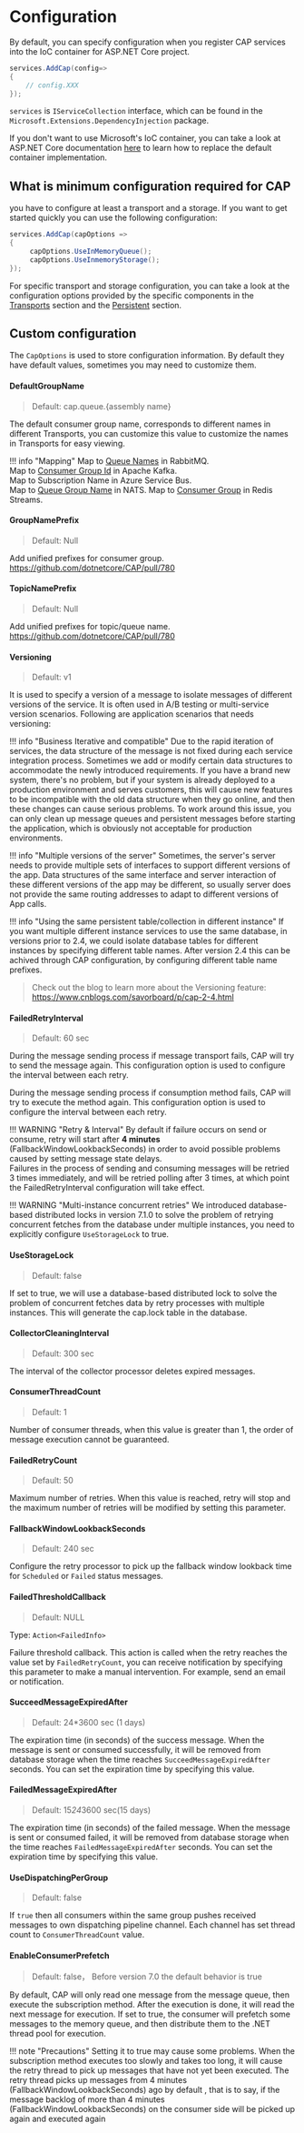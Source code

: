 # Configuration

By default, you can specify configuration when you register CAP services into the IoC container for ASP.NET Core project.

```c#
services.AddCap(config=> 
{
    // config.XXX 
});
```

`services` is `IServiceCollection` interface, which can be found in the `Microsoft.Extensions.DependencyInjection` package.

If you don't want to use Microsoft's IoC container, you can take a look at ASP.NET Core documentation [here](https://docs.microsoft.com/en-us/aspnet/core/fundamentals/dependency-injection?view=aspnetcore-2.2#default-service-container-replacement) to learn how to replace the default container implementation.

## What is minimum configuration required for CAP

you have to configure at least a transport and a storage. If you want to get started quickly you can use the following configuration:

```C#
services.AddCap(capOptions => 
{
     capOptions.UseInMemoryQueue();
     capOptions.UseInmemoryStorage();
});
```

For specific transport and storage configuration, you can take a look at the configuration options provided by the specific components in the [Transports](../transport/general.md) section and the [Persistent](../storage/general.md) section.

## Custom configuration

The `CapOptions` is used to store configuration information. By default they have default values, sometimes you may need to customize them.

#### DefaultGroupName

> Default: cap.queue.{assembly name}

The default consumer group name, corresponds to different names in different Transports, you can customize this value to customize the names in Transports for easy viewing.

!!! info "Mapping"
    Map to [Queue Names](https://www.rabbitmq.com/queues.html#names) in RabbitMQ.  
    Map to [Consumer Group Id](http://kafka.apache.org/documentation/#group.id) in Apache Kafka.  
    Map to Subscription Name in Azure Service Bus.  
    Map to [Queue Group Name](https://docs.nats.io/nats-concepts/queue) in NATS.
    Map to [Consumer Group](https://redis.io/topics/streams-intro#creating-a-consumer-group) in Redis Streams.

#### GroupNamePrefix

> Default: Null

Add unified prefixes for consumer group.  https://github.com/dotnetcore/CAP/pull/780

#### TopicNamePrefix

> Default: Null

Add unified prefixes for topic/queue name.  https://github.com/dotnetcore/CAP/pull/780

#### Versioning

> Default: v1

It is used to specify a version of a message to isolate messages of different versions of the service. It is often used in A/B testing or multi-service version scenarios. Following are application scenarios that needs versioning:

!!! info "Business Iterative and compatible"
    Due to the rapid iteration of services, the data structure of the message is not fixed during each service integration process. Sometimes we add or modify certain data structures to accommodate the newly introduced requirements. If you have a brand new system, there's no problem, but if your system is already deployed to a production environment and serves customers, this will cause new features to be incompatible with the old data structure when they go online, and then these changes can cause serious problems. To work around this issue, you can only clean up message queues and persistent messages before starting the application, which is obviously not acceptable for production environments.

!!! info "Multiple versions of the server"
    Sometimes, the server's server needs to provide multiple sets of interfaces to support different versions of the app. Data structures of the same interface and server interaction of these different versions of the app may be different, so usually server does not provide the same routing addresses to adapt to different versions of App calls.

!!! info "Using the same persistent table/collection in different instance"
    If you want multiple different instance services to use the same database, in versions prior to 2.4, we could isolate database tables for different instances by specifying different table names. After version 2.4 this can be achived through CAP configuration, by configuring different table name prefixes.

> Check out the blog to learn more about the Versioning feature: https://www.cnblogs.com/savorboard/p/cap-2-4.html

#### FailedRetryInterval

> Default: 60 sec

During the message sending process if message transport fails, CAP will try to send the message again. This configuration option is used to configure the interval between each retry.

During the message sending process if consumption method fails, CAP will try to execute the method again. This configuration option is used to configure the interval between each retry.

!!! WARNING "Retry & Interval"
    By default if failure occurs on send or consume, retry will start after **4 minutes** (FallbackWindowLookbackSeconds) in order to avoid possible problems caused by setting message state delays.    
    Failures in the process of sending and consuming messages will be retried 3 times immediately, and will be retried polling after 3 times, at which point the FailedRetryInterval configuration will take effect.

!!! WARNING "Multi-instance concurrent retries"
    We introduced database-based distributed locks in version 7.1.0 to solve the problem of retrying concurrent fetches from the database under multiple instances, you need to explicitly configure `UseStorageLock` to true.

#### UseStorageLock

> Default: false

If set to true, we will use a database-based distributed lock to solve the problem of concurrent fetches data by retry processes with multiple instances. This will generate the cap.lock table in the database.

#### CollectorCleaningInterval

> Default: 300 sec

The interval of the collector processor deletes expired messages.

#### ConsumerThreadCount 

> Default: 1

Number of consumer threads, when this value is greater than 1, the order of message execution cannot be guaranteed.

#### FailedRetryCount

> Default: 50

Maximum number of retries. When this value is reached, retry will stop and the maximum number of retries will be modified by setting this parameter.

#### FallbackWindowLookbackSeconds

> Default: 240 sec

Configure the retry processor to pick up the fallback window lookback time for `Scheduled` or `Failed` status messages.

#### FailedThresholdCallback

> Default: NULL

Type: `Action<FailedInfo>`

Failure threshold callback. This action is called when the retry reaches the value set by `FailedRetryCount`, you can receive notification by specifying this parameter to make a manual intervention. For example, send an email or notification. 

#### SucceedMessageExpiredAfter

> Default: 24*3600 sec (1 days)

The expiration time (in seconds) of the success message. When the message is sent or consumed successfully, it will be removed from database storage when the time reaches `SucceedMessageExpiredAfter` seconds. You can set the expiration time by specifying this value.

#### FailedMessageExpiredAfter

> Default: 15*24*3600 sec(15 days)

The expiration time (in seconds) of the failed message. When the message is sent or consumed failed, it will be removed from database storage when the time reaches `FailedMessageExpiredAfter` seconds. You can set the expiration time by specifying this value.

#### UseDispatchingPerGroup

> Default: false

If `true` then all consumers within the same group pushes received messages to own dispatching pipeline channel. Each channel has set thread count to `ConsumerThreadCount` value.

#### EnableConsumerPrefetch

> Default: false， Before version 7.0 the default behavior is true

By default, CAP will only read one message from the message queue, then execute the subscription method. After the execution is done, it will read the next message for execution.
If set to true, the consumer will prefetch some messages to the memory queue, and then distribute them to the .NET thread pool for execution.

!!! note "Precautions"
    Setting it to true may cause some problems. When the subscription method executes too slowly and takes too long, it will cause the retry thread to pick up messages that have not yet been executed. The retry thread picks up messages from 4 minutes (FallbackWindowLookbackSeconds) ago by default , that is to say, if the message backlog of more than 4 minutes (FallbackWindowLookbackSeconds) on the consumer side will be picked up again and executed again
